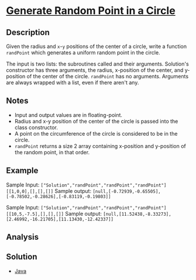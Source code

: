 # [Generate Random Point in a Circle](https://leetcode.com/problems/generate-random-point-in-a-circle/)

## Description

Given the radius and `x`-`y` positions of the center of a circle, write a function `randPoint` which generates a uniform random point in the circle.

The input is two lists: the subroutines called and their arguments. Solution's constructor has three arguments, the radius, x-position of the center, and y-position of the center of the circle. `randPoint` has no arguments. Arguments are always wrapped with a list, even if there aren't any.

## Notes

 - Input and output values are in floating-point.
 - Radius and x-y position of the center of the circle is passed into the class constructor.
 - A point on the circumference of the circle is considered to be in the circle.
 - `randPoint` returns a size 2 array containing x-position and y-position of the random point, in that order.

## Example

Sample Input: `["Solution","randPoint","randPoint","randPoint"]
[[1,0,0],[],[],[]]`
Sample output: `[null,[-0.72939,-0.65505],[-0.78502,-0.28626],[-0.83119,-0.19803]]`

Sample Input: `["Solution","randPoint","randPoint","randPoint"]
[[10,5,-7.5],[],[],[]]`
Sample output: `[null,[11.52438,-8.33273],[2.46992,-16.21705],[11.13430,-12.42337]]`

## Analysis


## Solution
 - [Java](Solution.java)

